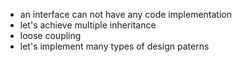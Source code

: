 -   an interface can not have any code implementation
-   let's achieve multiple inheritance
-   loose coupling
-   let's implement many types of design paterns
